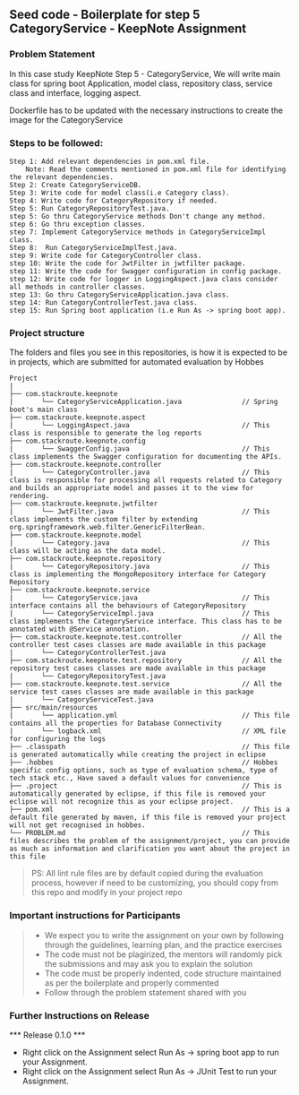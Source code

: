 ## Seed code - Boilerplate for step 5 CategoryService - KeepNote Assignment

### Problem Statement

In this case study KeepNote Step 5 - CategoryService, We will write main class for spring boot Application, model class, repository class, service class and interface, logging aspect.

Dockerfile has to be updated with the necessary instructions to create the image for the CategoryService

### Steps to be followed:

    Step 1: Add relevant dependencies in pom.xml file. 
        Note: Read the comments mentioned in pom.xml file for identifying the relevant dependencies.
    Step 2: Create CategoryServiceDB.
    Step 3: Write code for model class(i.e Category class).
    Step 4: Write code for CategoryRepository if needed.
    Step 5: Run CategoryRepositoryTest.java. 
    step 5: Go thru CategoryService methods Don't change any method.
    step 6: Go thru exception classes.
    step 7: Implement CategoryService methods in CategoryServiceImpl class.
    Step 8:  Run CategoryServiceImplTest.java.
    step 9: Write code for CategoryController class.
    step 10: Write the code for JwtFilter in jwtfilter package.
    step 11: Write the code for Swagger configuration in config package.
    step 12: Write code for logger in LoggingAspect.java class consider all methods in controller classes.
    step 13: Go thru CategoryServiceApplication.java class.
    step 14: Run CategoryControllerTest.java class.
    step 15: Run Spring boot application (i.e Run As -> spring boot app).


### Project structure

The folders and files you see in this repositories, is how it is expected to be in projects, which are submitted for automated evaluation by Hobbes

    Project
	|
	├── com.stackroute.keepnote
	|	    └── CategoryServiceApplication.java               // Spring boot's main class
	├── com.stackroute.keepnote.aspect
	|	    └── LoggingAspect.java                            // This class is responsible to generate the log reports
	├── com.stackroute.keepnote.config             
    |       └── SwaggerConfig.java                            // This class implements the Swagger configuration for documenting the APIs.
	├── com.stackroute.keepnote.controller
	|		└── CategoryController.java                       // This class is responsible for processing all requests related to Category and builds an appropriate model and passes it to the view for rendering.
	├── com.stackroute.keepnote.jwtfilter             
    |       └── JwtFilter.java                                // This class implements the custom filter by extending org.springframework.web.filter.GenericFilterBean.
	├── com.stackroute.keepnote.model
	|		└── Category.java                                 // This class will be acting as the data model.
	├── com.stackroute.keepnote.repository
	|		└── CategoryRepository.java                       // This class is implementing the MongoRepository interface for Category Repository
	├── com.stackroute.keepnote.service
	|		└── CategoryService.java                          // This interface contains all the behaviours of CategoryRepository
	|		└── CategoryServiceImpl.java                      // This class implements the CategoryService interface. This class has to be annotated with @Service annotation.
	├── com.stackroute.keepnote.test.controller               // All the controller test cases classes are made available in this package
	|		└── CategoryControllerTest.java
	├── com.stackroute.keepnote.test.repository               // All the repository test cases classes are made available in this package
	|		└── CategoryRepositoryTest.java
	├── com.stackroute.keepnote.test.service                  // All the service test cases classes are made available in this package
	|		└── CategoryServiceTest.java
	├── src/main/resources
	|		└── application.yml                               // This file contains all the properties for Database Connectivity
	|		└── logback.xml                                   // XML file for configuring the logs
	├── .classpath			                                  // This file is generated automatically while creating the project in eclipse
	├── .hobbes   			                                  // Hobbes specific config options, such as type of evaluation schema, type of tech stack etc., Have saved a default values for convenience
	├── .project			                                  // This is automatically generated by eclipse, if this file is removed your eclipse will not recognize this as your eclipse project. 
	├── pom.xml 			                                  // This is a default file generated by maven, if this file is removed your project will not get recognised in hobbes.
	└── PROBLEM.md  		                                  // This files describes the problem of the assignment/project, you can provide as much as information and clarification you want about the project in this file

> PS: All lint rule files are by default copied during the evaluation process, however if need to be customizing, you should copy from this repo and modify in your project repo

### Important instructions for Participants
> - We expect you to write the assignment on your own by following through the guidelines, learning plan, and the practice exercises
> - The code must not be plagirized, the mentors will randomly pick the submissions and may ask you to explain the solution
> - The code must be properly indented, code structure maintained as per the boilerplate and properly commented
> - Follow through the problem statement shared with you

### Further Instructions on Release

*** Release 0.1.0 ***

- Right click on the Assignment select Run As -> spring boot app to run your Assignment.
- Right click on the Assignment select Run As -> JUnit Test to run your Assignment.